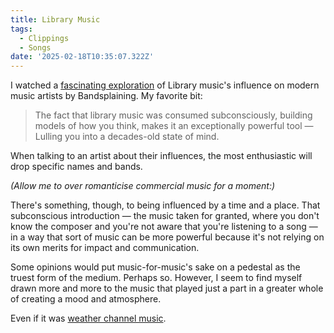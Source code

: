 ```yaml
---
title: Library Music
tags:
  - Clippings
  - Songs
date: '2025-02-18T10:35:07.322Z'
---
```


I watched a [fascinating exploration](https://youtu.be/KoUmNiq-vcg) of Library music's influence on modern music artists by Bandsplaining. My favorite bit:

> The fact that library music was consumed subconsciously, building models of how you think, makes it an exceptionally powerful tool — Lulling you into a decades-old state of mind.

When talking to an artist about their influences, the most enthusiastic will drop specific names and bands.

_(Allow me to over romanticise commercial music for a moment:)_

There's something, though, to being influenced by a time and a place. That subconscious introduction — the music taken for granted, where you don't know the composer and you're not aware that you're listening to a song — in a way that sort of music can be more powerful because it's not relying on its own merits for impact and communication.

Some opinions would put music-for-music's sake on a pedestal as the truest form of the medium. Perhaps so. However, I seem to find myself drawn more and more to the music that played just a part in a greater whole of creating a mood and atmosphere.

Even if it was [weather channel music](/musicforlocalforecast).
